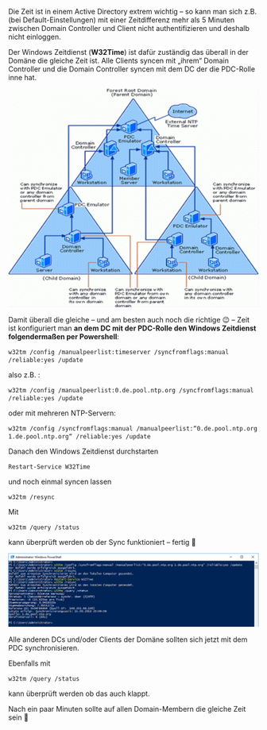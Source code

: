 Die Zeit ist in einem Active Directory extrem wichtig – so kann man sich z.B. (bei Default-Einstellungen) mit einer Zeitdifferenz mehr als 5 Minuten zwischen Domain Controller und Client nicht authentifizieren und deshalb nicht einloggen.

Der Windows Zeitdienst (**W32Time**) ist dafür zuständig das überall in der Domäne die gleiche Zeit ist. Alle Clients syncen mit „ihrem“ Domain Controller und die Domain Controller syncen mit dem DC der die PDC-Rolle inne hat.

![AD NTP](https://github.com/friedlandreas/Guides/blob/e6aa2c1f1cdac48150def4fe1efdcfca079e82e1/images/Time-Sync-Domain.gif)

Damit überall die gleiche – und am besten auch noch die richtige 😉 – Zeit ist konfiguriert man **an dem DC mit der PDC-Rolle den Windows Zeitdienst folgendermaßen per Powershell**:

```console
w32tm /config /manualpeerlist:timeserver /syncfromflags:manual /reliable:yes /update
```

also z.B. :

```console
w32tm /config /manualpeerlist:0.de.pool.ntp.org /syncfromflags:manual /reliable:yes /update
```

oder mit mehreren NTP-Servern:

```console
w32tm /config /syncfromflags:manual /manualpeerlist:“0.de.pool.ntp.org 1.de.pool.ntp.org“ /reliable:yes /update
```

Danach den Windows Zeitdienst durchstarten

```console
Restart-Service W32Time
```

und noch einmal syncen lassen

```console
w32tm /resync
```

Mit

```console
w32tm /query /status
```

kann überprüft werden ob der Sync funktioniert – fertig 🙂

![w32tm](https://github.com/friedlandreas/Guides/blob/e6aa2c1f1cdac48150def4fe1efdcfca079e82e1/images/windows-w32tm-dc.png)

Alle anderen DCs und/oder Clients der Domäne sollten sich jetzt mit dem PDC synchronisieren.

Ebenfalls mit

```console
w32tm /query /status
```

kann überprüft werden ob das auch klappt.

Nach ein paar Minuten sollte auf allen Domain-Membern die gleiche Zeit sein 🙂
